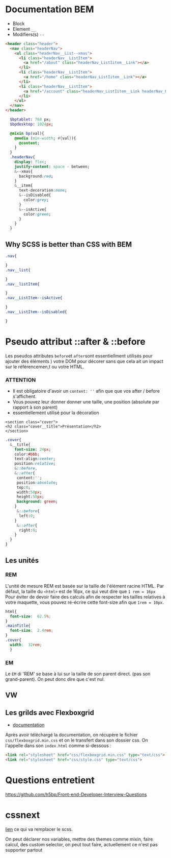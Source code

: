 ﻿# Documentation BEM
*  Block
*  Element `__`
*  Modifiers(s) `--`
```html
<header class="header">
  <nav class="headerNav">
    <ul class="headerNav__List--xmas">
      <li class="headerNav__ListItem">
        <a href="/about" class="headerNav_ListIitem__Link"></a>
      </li>
      <li class="headerNav__ListItem">
        <a href="/home" class="headerNav_ListIitem__Link"></a>
      </li>
      <li class="headerNav__ListItem">
        <a href="/account" class="headerNav_ListIitem__Link headerNav_ListIitem__Link--active">A propos</a>
      </li>
    </ul>
  </nav>
</header>
```

```sass
  $bptablet: 768 px;
  $bpdesktop: 1024px;

  @mixin bp(val){
    @media (min-width; #{val}){
      @content;
    }
  }
  .headerNav{
    display: flex;
    justify-content: space - between;
    &--xmas{
      background:red;
    }
    &__item{
      text-decoration:none;
      &--isDisabled{
        color:grey;
      }
      &--isActive{
        color:green;
      }
    }
  }
```
## Why SCSS is better than CSS with BEM
```css
.nav{

}
.nav__list{

}
.nav__listItem{

}
.nav__ListItem--isActive{

}
.nav__ListItem--isDisabled{

}
```

# Pseudo attribut ::after & ::before

Les pseudos attributes `before`et `after`sont essentiellment utilisés pour ajouter des éléments
) votre DOM pour décorer sans que cela ait un impact sur le référencemen,t ou votre HTML.

### **ATTENTION**
* Il est obligatoire d'avoir un `content: ''` afin que que vos after / before s'affichent.
* Vous pouvez leur donner donner une taille, une position (absolute par rapport à son parent)
* essentiellement utilisé pour la décoration

```
<section class="cover">
<h2 class="cover__title">Présentation</h2>
</section>
```

```sass
.cover{
  &__title{
    font-size: 24px;
    color:#bbb;
    text-align:center;
    position:relative;
    &::before,
    &::after{
     content:'';
     position:absolute;
     top:0;
     width:50px;
     height:50px;
     background: green;
    }
     &::before{
      left:0;
    }
     &::after{
      right:0;
    }
  }
}
```
## Les unités

### REM
L'unité de mesure REM est basée sur la taille de l'élément racine HTML.
Par défaut, la taille du `<html>` est de 16px, ce qui veut dire que `1 rem = 16px`
Pour éviter de devoir faire des calculs afin de respecter les tailles relatives à votre
maquette, vous pouvez ré-écrire cette font-size afin que `1rem = 10px`.

```css
html{
  font-size:  62.5%;
}
.mainTitle{
  font-size:  2.4rem;
}
.cover{
  width:  32rem;
  }
```

### EM
Le `EM` di 'REM' se base à lui sur la taille de son parent direct. (pas son grand-parent).
On peut donc dire que c'est nul.

## VW

## Les grilds avec Flexboxgrid

* [documentation](http://flexboxgrid.com/)

Après avoir téléchargé la documentation, on récupère le fichier `css/flexboxgrid.min.css` et on le transfert dans
son dossier css. On l'appelle dans son `index.html` comme si-dessous :

```HTML
<link rel="stylesheet" href="css/flexboxgrid.min.css" type="text/css"> <!-- grid au dessus de ton style-->
<link rel="stylesheet" href="css/style.css" type="text/css">
```

# Questions entretient

https://github.com/h5bp/Front-end-Developer-Interview-Questions

# cssnext
[lien](http://cssnext.io/)
ce qui va remplacer le scss.

On peut déclarer nos variables, mettre des themes comme mixin, faire calcul, des custom selector, on peut tout faire, actuellement ce n'est pas supporter partout